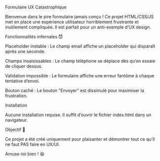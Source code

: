 Formulaire UX Catastrophique

Bienvenue dans le pire formulaire jamais conçu ! Ce projet HTML/CSS/JS met en place une expérience utilisateur horriblement frustrante et inutilement compliquée. Il est parfait pour un anti-exemple d’UX design.

Fonctionnalités infernales 😈

Placeholder instable : Le champ email affiche un placeholder qui disparaît après une seconde.

Champs insaisissables : Le champ téléphone se déplace dès qu’on essaie de cliquer dessus.

Validation impossible : Le formulaire affiche une erreur fantôme à chaque tentative d’envoi.

Bouton caché : Le bouton "Envoyer" est dissimulé pour maximiser la frustration.

Installation

Aucune installation requise. Il suffit d’ouvrir le fichier index.html dans un navigateur.

Objectif 🎯

Ce projet a été créé uniquement pour plaisanter et démontrer tout ce qu’il ne faut PAS faire en UX/UI.

Amuse-toi bien ! 😆

